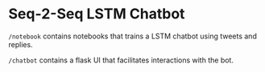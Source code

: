 # Seq-2-Seq LSTM Chatbot

```/notebook``` contains notebooks that trains a LSTM chatbot using tweets and replies.

```/chatbot``` contains a flask UI that facilitates interactions with the bot.
